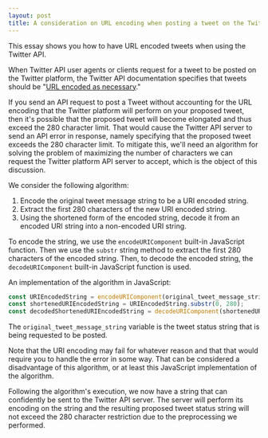 ```yaml
---
layout: post
title: A consideration on URL encoding when posting a tweet on the Twitter platform
---
```


This essay shows you how to have URL encoded tweets when using the Twitter API.

When Twitter API user agents or clients request for a tweet to be posted on the Twitter platform, the Twitter API documentation specifies that tweets should be "[URL encoded as necessary](https://developer.twitter.com/en/docs/tweets/post-and-engage/api-reference/post-statuses-update)."

If you send an API request to post a Tweet without accounting for the URL encoding that the Twitter platform will perform on your proposed tweet, then it's possible that the proposed tweet will become elongated and thus exceed the 280 character limit. That would cause the Twitter API server to send an API error in response, namely specifying that the proposed tweet exceeds the 280 character limit. To mitigate this, we'll need an algorithm for solving the problem of maximizing the number of characters we can request the Twitter platform API server to accept, which is the object of this discussion.

We consider the following algorithm:

1. Encode the original tweet message string to be a URI encoded string.
2. Extract the first 280 characters of the new URI encoded string.
3. Using the shortened form of the encoded string, decode it from an encoded URI string into a non-encoded URI string.

To encode the string, we use the `encodeURIComponent` built-in JavaScript function. Then we use the `substr` string method to extract the first 280 characters of the encoded string. Then, to decode the encoded string, the `decodeURIComponent` built-in JavaScript function is used.

An implementation of the algorithm in JavaScript:

``` javascript
const URIEncodedString = encodeURIComponent(original_tweet_message_string);
const shortenedURIEncodedString = URIEncodedString.substr(0, 280);
const decodedShortenedURIEncodedString = decodeURIComponent(shortenedURIEncodedString);
```

The `original_tweet_message_string` variable is the tweet status string that is being requested to be posted.

Note that the URI encoding may fail for whatever reason and that that would require you to handle the error in some way. That can be considered a disadvantage of this algorithm, or at least this JavaScript implementation of the algorithm.

Following the algorithm's execution, we now have a string that can confidently be sent to the Twitter API server. The server will perform its encoding on the string and the resulting proposed tweet status string will not exceed the 280 character restriction due to the preprocessing we performed.